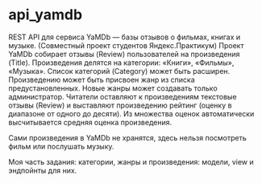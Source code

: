 # api_yamdb
REST API для сервиса YaMDb — базы отзывов о фильмах, книгах и музыке. (Совместный проект студентов Яндекс.Практикум)
Проект YaMDb собирает отзывы (Review) пользователей на произведения (Title). Произведения делятся на категории: «Книги», «Фильмы», «Музыка». Список категорий (Category) может быть расширен. Произведению может быть присвоен жанр из списка предустановленных. Новые жанры может создавать только администратор. Читатели оставляют к произведениям текстовые отзывы (Review) и выставляют произведению рейтинг (оценку в диапазоне от одного до десяти). Из множества оценок автоматически высчитывается средняя оценка произведения.

Сами произведения в YaMDb не хранятся, здесь нельзя посмотреть фильм или послушать музыку.

Моя часть задания: категории, жанры и произведения: модели, view и эндпойнты для них.
